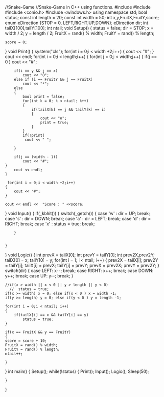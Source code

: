 //Snake-Game
//Snake-Game in C++ using functions.
#include <iostream>
#include <cstdlib>
#include <conio.h>
#include <windows.h>
using namespace std;
bool status;
const int length = 20;
const int width = 50;
int x,y,FruitX,FruitY,score;
enum eDirection {STOP = 0, LEFT,RIGHT,UP,DOWN};
eDirection dir;
int tailX[100],tailY[100];
int ntail;
void Setup()
{
    status = false;
    dir = STOP;
    x = width / 2;
    y = length / 2;
    FruitX = rand() % width;
    FruitY = rand() % length;

    score = 0;
}
void Print()
{
    system("cls");
    for(int i = 0;i < width +2;i++)
    {
        cout << "#";
    }
     cout << endl;
     for(int i = 0;i < length;i++)
    {
    for(int j = 0;j < width;j++)
    {
       if(j == 0 )
        cout << "#";

        if(i == y && j == x)
            cout << "O";
        else if (i == FruitY && j == FruitX)
            cout << "*";
        else
        {
            bool print = false;
            for(int k = 0; k < ntail; k++)
            {
                if(tailX[k] == j && tailY[k] == i)
                {
                    cout << "o";
                    print = true;
                }
            }
            if(!print)
             cout << " ";

        }

        if(j == (width - 1))
            cout << "#";
    }
        cout << endl;
    }

     for(int i = 0;i < width +2;i++)
    {
        cout << "#";
    }

    cout << endl <<  "Score : " <<score;

}
void Input()
{
    if(_kbhit())
    {
        switch(_getch())
        {
        case 'w' :
            dir = UP;
            break;
        case 's' :
            dir = DOWN;
            break;
        case 'a' :
            dir = LEFT;
            break;
        case 'd' :
            dir = RIGHT;
            break;
        case 'x' :
            status = true;
            break;

        }


    }

}
void Logic()
{
    int prevX = tailX[0];
    int prevY = tailY[0];
    int prev2X,prev2Y;
    tailX[0] = x;
    tailY[0] = y;
    for(int i = 1; i < ntail; i++)
    {
        prev2X = tailX[i];
        prev2Y = tailY[i];
        tailX[i] = prevX;
        tailY[i] = prevY;
        prevX = prev2X;
        prevY = prev2Y;
    }
    switch(dir)
    {
    case LEFT:
        x--;
        break;
    case RIGHT:
        x++;
        break;
    case DOWN:
        y++;
        break;
    case UP:
        y--;
        break;
    }

    //if(x > width || x < 0 || y > length || y < 0)
      //  status = true;
    if(x >= width) x = 0; else if(x < 0 ) x = width -1;
    if(y >= length) y = 0; else if(y < 0 ) y = length -1;

    for(int i = 0;i < ntail; i++)
    {
        if(tailX[i] == x && tailY[i] == y)
            status = true;
    }

    if(x == FruitX && y == FruitY)
    {
    score = score + 10;
    FruitX = rand() % width;
    FruitY = rand() % length;
    ntail++;

    }

}
int  main()
{
    Setup();
    while(!status)
    {
        Print();
        Input();
        Logic();
        Sleep(50);

    }
}
